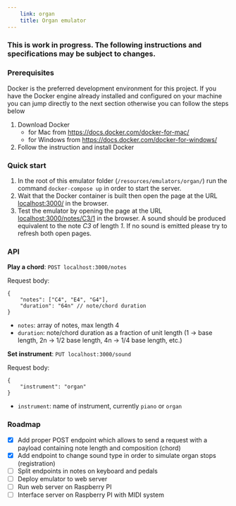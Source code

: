 ```yaml
---
    link: organ
    title: Organ emulator
---
```


### This is work in progress. The following instructions and specifications may be subject to changes.

### Prerequisites

Docker is the preferred development environment for this project. If you have the Docker engine already installed and configured on your machine you can jump directly to the next section otherwise you can follow the steps below

1. Download Docker
   - for Mac from https://docs.docker.com/docker-for-mac/
   - for Windows from https://docs.docker.com/docker-for-windows/
2. Follow the instruction and install Docker

### Quick start

1. In the root of this emulator folder (`/resources/emulators/organ/`) run the command `docker-compose up` in order to start the server.
2. Wait that the Docker container is built then open the page at the URL [localhost:3000/](localhost:3000/) in the browser.
3. Test the emulator by opening the page at the URL [localhost:3000/notes/C3/1](localhost:3000/notes/C3/1) in the browser. A sound should be produced equivalent to the note _C3_ of length _1_. If no sound is emitted please try to refresh both open pages.

### API

**Play a chord**: `POST localhost:3000/notes`

Request body:

```
{
	"notes": ["C4", "E4", "G4"],
	"duration": "64n" // note/chord duration
}
```

- `notes`: array of notes, max length 4
- `duration`: note/chord duration as a fraction of unit length (1 -> base length, 2n -> 1/2 base length, 4n -> 1/4 base length, etc.)

**Set instrument**: `PUT localhost:3000/sound`

Request body:

```
{
	"instrument": "organ"
}
```

- `instrument`: name of instrument, currently `piano` or `organ`

### Roadmap

- [x] Add proper POST endpoint which allows to send a request with a payload containing note length and composition (chord)
- [x] Add endpoint to change sound type in order to simulate organ stops (registration)
- [ ] Split endpoints in notes on keyboard and pedals
- [ ] Deploy emulator to web server
- [ ] Run web server on Raspberry PI
- [ ] Interface server on Raspberry PI with MIDI system

